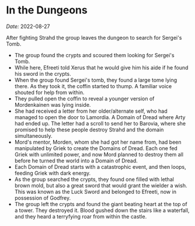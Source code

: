 # In the Dungeons

*Date:* 2022-08-27

After fighting Strahd the group leaves the dungeon to search for Sergei's Tomb.

* The group found the crypts and scoured them looking for Sergei's Tomb.
* While here, Efreeti told Xerus that he would give him his aide if he found his sword in the crypts.
* When the group found Sergei's tomb, they found a large tome lying there. As they took it, the coffin started to thump. A familiar voice shouted for help from within.
* They pulled open the coffin to reveal a younger version of Mordenkainen was lying inside.
* She had received a letter from her older/alternate self, who had managed to open the door to Lamordia. A Domain of Dread where Arty had ended up. The letter had a scroll to send her to Barovia, where she promised to help these people destroy Strahd and the domain simultaneously.
* Mord's mentor, Morden, whom she had got her name from, had been manipulated by Griek to create the Domains of Dread. Each one fed Griek with unlimited power, and now Mord planned to destroy them all before he turned the world into a Domain of Dread.
* Each Domain of Dread starts with a catastrophic event, and then loops, feeding Griek with dark energy.
* As the group searched the crypts, they found one filled with lethal brown mold, but also a great sword that would grant the wielder a wish. This was known as the Luck Sword and belonged to Efreeti, now in possession of Godfrey.
* The group left the crypts and found the giant beating heart at the top of a tower. They destroyed it. Blood gushed down the stairs like a waterfall, and they heard a terryfying roar from within the castle.